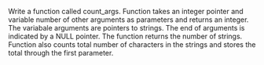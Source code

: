 Write a function called count_args. Function takes an integer pointer and variable number of other arguments as parameters and returns an integer. The variabale arguments are pointers to strings. The end of arguments is indicated by a NULL pointer. The function returns the number of strings. Function also counts total number of characters in the strings and stores the total through the first parameter.